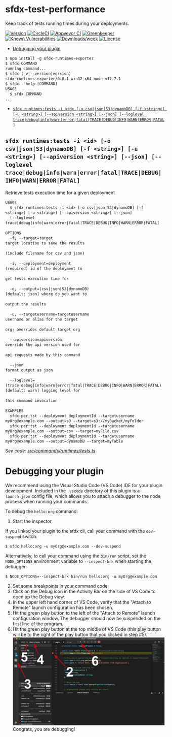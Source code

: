 sfdx-test-performance
=====================

Keep track of tests running times during your deployments.

[![Version](https://img.shields.io/npm/v/sfdx-test-performance.svg)](https://npmjs.org/package/sfdx-test-performance)
[![CircleCI](https://circleci.com/gh/alexferrari88/sfdx-test-performance/tree/master.svg?style=shield)](https://circleci.com/gh/alexferrari88/sfdx-test-performance/tree/master)
[![Appveyor CI](https://ci.appveyor.com/api/projects/status/github/alexferrari88/sfdx-test-performance?branch=master&svg=true)](https://ci.appveyor.com/project/heroku/sfdx-test-performance/branch/master)
[![Greenkeeper](https://badges.greenkeeper.io/alexferrari88/sfdx-test-performance.svg)](https://greenkeeper.io/)
[![Known Vulnerabilities](https://snyk.io/test/github/alexferrari88/sfdx-test-performance/badge.svg)](https://snyk.io/test/github/alexferrari88/sfdx-test-performance)
[![Downloads/week](https://img.shields.io/npm/dw/sfdx-test-performance.svg)](https://npmjs.org/package/sfdx-test-performance)
[![License](https://img.shields.io/npm/l/sfdx-test-performance.svg)](https://github.com/alexferrari88/sfdx-test-performance/blob/master/package.json)

<!-- toc -->
* [Debugging your plugin](#debugging-your-plugin)
<!-- tocstop -->
<!-- install -->
<!-- usage -->
```sh-session
$ npm install -g sfdx-runtimes-exporter
$ sfdx COMMAND
running command...
$ sfdx (-v|--version|version)
sfdx-runtimes-exporter/0.0.1 win32-x64 node-v17.7.1
$ sfdx --help [COMMAND]
USAGE
  $ sfdx COMMAND
...
```
<!-- usagestop -->
<!-- commands -->
* [`sfdx runtimes:tests -i <id> [-o csv|json|S3|dynamoDB] [-f <string>] [-u <string>] [--apiversion <string>] [--json] [--loglevel trace|debug|info|warn|error|fatal|TRACE|DEBUG|INFO|WARN|ERROR|FATAL]`](#sfdx-runtimestests--i-id--o-csvjsons3dynamodb--f-string--u-string---apiversion-string---json---loglevel-tracedebuginfowarnerrorfataltracedebuginfowarnerrorfatal)

## `sfdx runtimes:tests -i <id> [-o csv|json|S3|dynamoDB] [-f <string>] [-u <string>] [--apiversion <string>] [--json] [--loglevel trace|debug|info|warn|error|fatal|TRACE|DEBUG|INFO|WARN|ERROR|FATAL]`

Retrieve tests execution time for a given deployment

```
USAGE
  $ sfdx runtimes:tests -i <id> [-o csv|json|S3|dynamoDB] [-f <string>] [-u <string>] [--apiversion <string>] [--json] 
  [--loglevel trace|debug|info|warn|error|fatal|TRACE|DEBUG|INFO|WARN|ERROR|FATAL]

OPTIONS
  -f, --target=target                                                               target location to save the results
                                                                                    (include filename for csv and json)

  -i, --deployment=deployment                                                       (required) id of the deployment to
                                                                                    get tests execution time for

  -o, --output=(csv|json|S3|dynamoDB)                                               [default: json] where do you want to
                                                                                    output the results

  -u, --targetusername=targetusername                                               username or alias for the target
                                                                                    org; overrides default target org

  --apiversion=apiversion                                                           override the api version used for
                                                                                    api requests made by this command

  --json                                                                            format output as json

  --loglevel=(trace|debug|info|warn|error|fatal|TRACE|DEBUG|INFO|WARN|ERROR|FATAL)  [default: warn] logging level for
                                                                                    this command invocation

EXAMPLES
  sfdx per:tst --deployment deploymentId --targetusername myOrg@example.com --output=s3 --target=s3://myBucket/myFolder
  sfdx per:tst --deployment deploymentId --targetusername myOrg@example.com --output=csv --target=myFile.csv
  sfdx per:tst --deployment deploymentId --targetusername myOrg@example.com --output=dynamoDB --target=myTable
```

_See code: [src/commands/runtimes/tests.ts](https://github.com/alexferrari88/sfdx-runtimes-exporter/blob/v0.0.1/src/commands/runtimes/tests.ts)_
<!-- commandsstop -->
<!-- debugging-your-plugin -->
# Debugging your plugin
We recommend using the Visual Studio Code (VS Code) IDE for your plugin development. Included in the `.vscode` directory of this plugin is a `launch.json` config file, which allows you to attach a debugger to the node process when running your commands.

To debug the `hello:org` command: 
1. Start the inspector
  
If you linked your plugin to the sfdx cli, call your command with the `dev-suspend` switch: 
```sh-session
$ sfdx hello:org -u myOrg@example.com --dev-suspend
```
  
Alternatively, to call your command using the `bin/run` script, set the `NODE_OPTIONS` environment variable to `--inspect-brk` when starting the debugger:
```sh-session
$ NODE_OPTIONS=--inspect-brk bin/run hello:org -u myOrg@example.com
```

2. Set some breakpoints in your command code
3. Click on the Debug icon in the Activity Bar on the side of VS Code to open up the Debug view.
4. In the upper left hand corner of VS Code, verify that the "Attach to Remote" launch configuration has been chosen.
5. Hit the green play button to the left of the "Attach to Remote" launch configuration window. The debugger should now be suspended on the first line of the program. 
6. Hit the green play button at the top middle of VS Code (this play button will be to the right of the play button that you clicked in step #5).
<br><img src=".images/vscodeScreenshot.png" width="480" height="278"><br>
Congrats, you are debugging!
